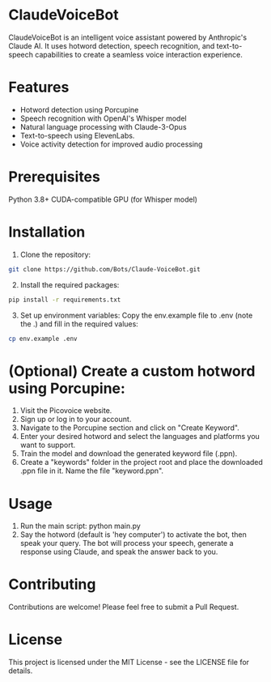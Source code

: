 # ClaudeVoiceBot
ClaudeVoiceBot is an intelligent voice assistant powered by Anthropic's Claude AI. It uses hotword detection, speech recognition, and text-to-speech capabilities to create a seamless voice interaction experience.

# Features
- Hotword detection using Porcupine
- Speech recognition with OpenAI's Whisper model
- Natural language processing with Claude-3-Opus
- Text-to-speech using ElevenLabs.
- Voice activity detection for improved audio processing

# Prerequisites
Python 3.8+
CUDA-compatible GPU (for Whisper model)

# Installation
1. Clone the repository: 
```bash
git clone https://github.com/Bots/Claude-VoiceBot.git
```
2. Install the required packages: 
```bash
pip install -r requirements.txt
```
3. Set up environment variables: Copy the env.example file to .env (note the .) and fill in the required values:
```bash
cp env.example .env
```

# (Optional) Create a custom hotword using Porcupine:
1. Visit the Picovoice website.
2. Sign up or log in to your account.
3. Navigate to the Porcupine section and click on "Create Keyword".
4. Enter your desired hotword and select the languages and platforms you want to support.
5. Train the model and download the generated keyword file (.ppn).
6. Create a "keywords" folder in the project root and place the downloaded .ppn file in it. Name the file "keyword.ppn".

# Usage
1. Run the main script: python main.py
2. Say the hotword (default is 'hey computer') to activate the bot, then speak your query. The bot will process your speech, generate a response using Claude, and speak the answer back to you.

# Contributing
Contributions are welcome! Please feel free to submit a Pull Request.

# License
This project is licensed under the MIT License - see the LICENSE file for details.